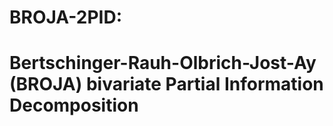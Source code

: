 # BROJA-2PID:
# Bertschinger-Rauh-Olbrich-Jost-Ay (BROJA) bivariate Partial Information Decomposition
